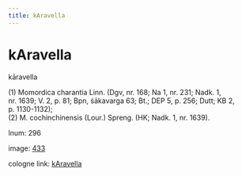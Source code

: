 ```yaml
---
title: kAravella
---
```


# kAravella

kāravella  <div n="P" />(1) Momordica charantia Linn. (Dgv, nr. 168; Na 1, nr. 231; Nadk. 1, <div n="lb" />nr. 1639; V. 2, p. 81; Bpn, śākavarga 63; Bt.; DEP 5, p. 256; Dutt; KB 2, <div n="lb" />p. 1130-1132); <div n="P" />(2) M. cochinchinensis (Lour.) Spreng. (HK; Nadk. 1, nr. 1639).

lnum: 296

image: [433](https://www.sanskrit-lexicon.uni-koeln.de/scans/csl-apidev/servepdf.php?dict=snp&page=433)

cologne link: [kAravella](https://sanskrit-lexicon.uni-koeln.de/scans/csl-apidev/getword.php?dict=snp&key=kAravella)

